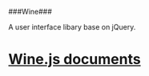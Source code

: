 ###Wine###

A user interface libary base on jQuery.

# [Wine.js documents](http://wiwide-developer.github.io/winejs)